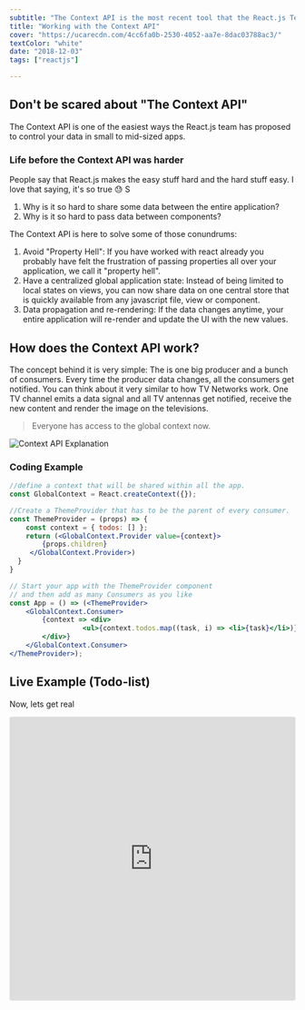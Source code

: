 ```yaml
---
subtitle: "The Context API is the most recent tool that the React.js Team has made available to handle your application data flow. It is the perfect companion for building small to mid-sized applications"
title: "Working with the Context API"
cover: "https://ucarecdn.com/4cc6fa0b-2530-4052-aa7e-8dac03788ac3/"
textColor: "white"
date: "2018-12-03"
tags: ["reactjs"]

---
```


## Don't be scared about "The Context API"

The Context API is one of the easiest ways the React.js team has proposed to control your data in small to mid-sized apps.

### Life before the Context API was harder

People say that React.js makes the easy stuff hard and the hard stuff easy. I love that saying, it's so true :sweat: S

1. Why is it so hard to share some data between the entire application?
2. Why is it so hard to pass data between components?

The Context API is here to solve some of those conundrums:

1. Avoid "Property Hell": If you have worked with react already you probably have felt the frustration of passing properties all over your application, we call it "property hell". 
2. Have a centralized global application state: Instead of being limited to local states on views, you can now share data on one central store that is quickly available from any javascript file, view or component.
3. Data propagation and re-rendering: If the data changes anytime, your entire application will re-render and update the UI with the new values.

## How does the Context API work?

The concept behind it is very simple: The is one big producer and a bunch of consumers. Every time the producer data changes, all the consumers get notified. You can think about it very similar to how TV Networks work. One TV channel emits a data signal and all TV antennas get notified, receive the new content and render the image on the televisions. 

> Everyone has access to the global context now.

![Context API Explanation](https://ucarecdn.com/72fe5361-5b2a-460f-8c2a-2d376616abf6/)

### Coding Example

```jsx
//define a context that will be shared within all the app.
const GlobalContext = React.createContext({});

//Create a ThemeProvider that has to be the parent of every consumer.
const ThemeProvider = (props) => {
	const context = { todos: [] };
    return (<GlobalContext.Provider value={context}>
        {props.children}
     </GlobalContext.Provider>)
  }
}

// Start your app with the ThemeProvider component 
// and then add as many Consumers as you like
const App = () => (<ThemeProvider>
    <GlobalContext.Consumer>
	    {context => <div>
			      <ul>{context.todos.map((task, i) => <li>{task}</li>)}</ul>
		</div>}
    </GlobalContext.Consumer>
</ThemeProvider>);
```

## Live Example (Todo-list)

Now, lets get real 

<iframe src="https://codesandbox.io/embed/w75wq6v01k?hidenavigation=1&view=editor" style="width:100%; height:500px; border:0; border-radius: 4px; overflow:hidden;" sandbox="allow-modals allow-forms allow-popups allow-scripts allow-same-origin"></iframe>


<!--stackedit_data:
eyJoaXN0b3J5IjpbLTE5NzUwMTk4LC0zNTIyOTU3MjAsLTE1ND
kyNzc3MjYsNTc1NTYyMTc5LC0xNjczMDgzODY2XX0=
-->